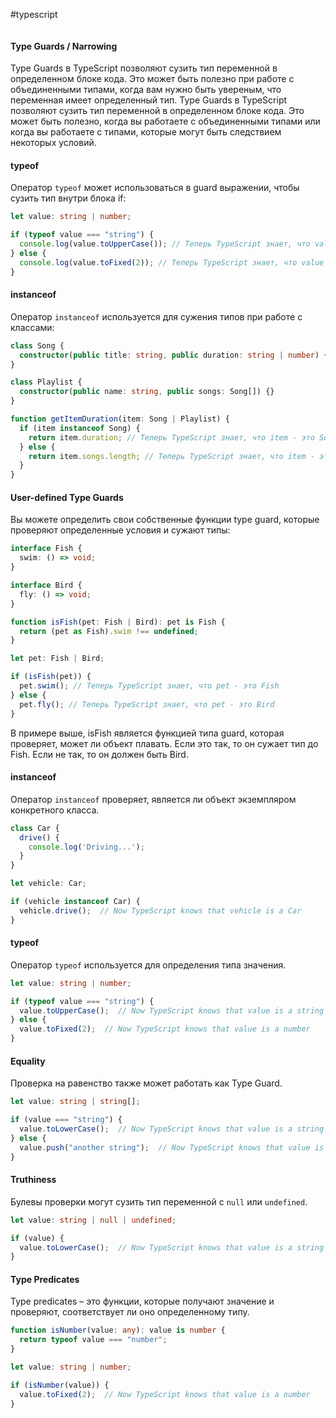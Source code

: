 #typescript 
```table-of-contents
```
#### Type Guards / Narrowing

Type Guards в TypeScript позволяют сузить тип переменной в определенном блоке кода. Это может быть полезно при работе с объединенными типами, когда вам нужно быть увереным, что переменная имеет определенный тип.
Type Guards в TypeScript позволяют сузить тип переменной в определенном блоке кода. Это может быть полезно, когда вы работаете с объединенными типами или когда вы работаете с типами, которые могут быть следствием некоторых условий.

#### typeof

Оператор `typeof` может использоваться в guard выражении, чтобы сузить тип внутри блока if:

```typescript
let value: string | number;

if (typeof value === "string") {
  console.log(value.toUpperCase()); // Теперь TypeScript знает, что value - это строка
} else {
  console.log(value.toFixed(2)); // Теперь TypeScript знает, что value - это число
}
```

#### instanceof

Оператор `instanceof` используется для сужения типов при работе с классами:

```typescript
class Song {
  constructor(public title: string, public duration: string | number) {}
}

class Playlist {
  constructor(public name: string, public songs: Song[]) {}
}

function getItemDuration(item: Song | Playlist) {
  if (item instanceof Song) {
    return item.duration; // Теперь TypeScript знает, что item - это Song
  } else {
    return item.songs.length; // Теперь TypeScript знает, что item - это Playlist
  }
}
```

#### User-defined Type Guards

Вы можете определить свои собственные функции type guard, которые проверяют определенные условия и сужают типы:

```typescript
interface Fish {
  swim: () => void;
}

interface Bird {
  fly: () => void;
}

function isFish(pet: Fish | Bird): pet is Fish {
  return (pet as Fish).swim !== undefined;
}

let pet: Fish | Bird;

if (isFish(pet)) {
  pet.swim(); // Теперь TypeScript знает, что pet - это Fish
} else {
  pet.fly(); // Теперь TypeScript знает, что pet - это Bird
}
```

В примере выше, isFish является функцией типа guard, которая проверяет, может ли объект плавать. Если это так, то он сужает тип до Fish. Если не так, то он должен быть Bird.

#### instanceof

Оператор `instanceof` проверяет, является ли объект экземпляром конкретного класса.

```typescript
class Car {
  drive() {
    console.log('Driving...');
  }
}

let vehicle: Car;

if (vehicle instanceof Car) {
  vehicle.drive();  // Now TypeScript knows that vehicle is a Car
}
```

#### typeof

Оператор `typeof` используется для определения типа значения.

```typescript
let value: string | number;

if (typeof value === "string") {
  value.toUpperCase();  // Now TypeScript knows that value is a string
} else {
  value.toFixed(2);  // Now TypeScript knows that value is a number
}
```

#### Equality

Проверка на равенство также может работать как Type Guard.

```typescript
let value: string | string[];

if (value === "string") {
  value.toLowerCase();  // Now TypeScript knows that value is a string
} else {
  value.push("another string");  // Now TypeScript knows that value is a string[]
}
```

#### Truthiness

Булевы проверки могут сузить тип переменной с `null` или `undefined`.

```typescript
let value: string | null | undefined;

if (value) {
  value.toLowerCase();  // Now TypeScript knows that value is a string
}
```

#### Type Predicates

Type predicates – это функции, которые получают значение и проверяют, соответствует ли оно определенному типу.

```typescript
function isNumber(value: any): value is number {
  return typeof value === "number";
}

let value: string | number;

if (isNumber(value)) {
  value.toFixed(2);  // Now TypeScript knows that value is a number
}
```